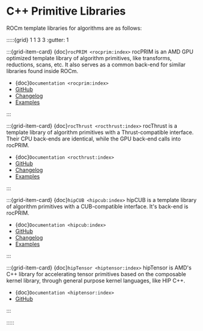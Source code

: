 # C++ Primitive Libraries

ROCm template libraries for algorithms are as follows:

:::::{grid} 1 1 3 3
:gutter: 1

:::{grid-item-card} {doc}`rocPRIM <rocprim:index>`
rocPRIM is an AMD GPU optimized template library of algorithm primitives, like
transforms, reductions, scans, etc. It also serves as a common back-end for
similar libraries found inside ROCm.

- {doc}`Documentation <rocprim:index>`
- [GitHub](https://github.com/ROCmSoftwarePlatform/rocPRIM/)
- [Changelog](https://github.com/ROCmSoftwarePlatform/rocPRIM/blob/develop/CHANGELOG.md)
- [Examples](https://github.com/amd/rocm-examples/tree/develop/Libraries/rocPRIM)

:::

:::{grid-item-card} {doc}`rocThrust <rocthrust:index>`
rocThrust is a template library of algorithm primitives with a Thrust-compatible
interface. Their CPU back-ends are identical, while the GPU back-end calls into
rocPRIM.

- {doc}`Documentation <rocthrust:index>`
- [GitHub](https://github.com/ROCmSoftwarePlatform/rocThrust)
- [Changelog](https://github.com/ROCmSoftwarePlatform/rocThrust/blob/develop/CHANGELOG.md)
- [Examples](https://github.com/amd/rocm-examples/tree/develop/Libraries/rocThrust)

:::

:::{grid-item-card} {doc}`hipCUB <hipcub:index>`
hipCUB is a template library of algorithm primitives with a CUB-compatible
interface. It's back-end is rocPRIM.

- {doc}`Documentation <hipcub:index>`
- [GitHub](https://github.com/ROCmSoftwarePlatform/hipCUB)
- [Changelog](https://github.com/ROCmSoftwarePlatform/hipCUB/blob/develop/CHANGELOG.md)
- [Examples](https://github.com/amd/rocm-examples/tree/develop/Libraries/hipCUB)

:::

:::{grid-item-card} {doc}`hipTensor <hiptensor:index>`
hipTensor is AMD's C++ library for accelerating tensor primitives
based on the composable kernel library,
through general purpose kernel languages, like HIP C++.

- {doc}`Documentation <hiptensor:index>`
- [GitHub](https://github.com/ROCmSoftwarePlatform/hipTensor)

:::

:::::
